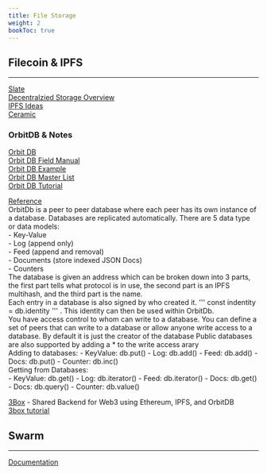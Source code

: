 ```yaml
---
title: File Storage
weight: 2
bookToc: true
---
```


## Filecoin & IPFS
---
[Slate](https://slate.host/)  
[Decentralzied Storage Overview](https://medium.com/bitfwd/what-is-decentralised-storage-ipfs-filecoin-sia-storj-swarm-5509e476995f)  
[IPFS Ideas](https://docs.ipfs.io/concepts/usage-ideas-examples/)  
[Ceramic](https://ceramic.network/)


### OrbitDB & Notes
[Orbit DB](https://orbitdb.org/)  
[Orbit DB Field Manual](https://github.com/orbitdb/field-manual)    
[Orbit DB Example](https://github.com/orbitdb/example-orbitdb-todomvc)   
[Orbit DB Master List](https://github.com/orbitdb/awesome-orbitdb)  
[Orbit DB Tutorial](https://github.com/orbitdb/web3-workshop/tree/6-play-track)  

[Reference](https://github.com/orbitdb/orbit-db/blob/master/GUIDE.md)   
    OrbitDb is  a peer to peer database where each peer has its own instance of a database. Databases are replicated automatically.
    There are 5 data type or data models:  
    - Key-Value  
    - Log (append only)  
    - Feed (append and removal)  
    - Documents (store indexed JSON Docs)  
    - Counters  
    The database is given an address which can be broken down into 3 parts, the first part tells what protocol is in use, the second part is an IPFS multihash, and the third part is the name.  
    Each entry in a database is also signed by who created it. ''' const indentity = db.identity ''' . This identity can then be used within OrbitDb.  
    You have access control to whom can write to a database. You can define a set of peers that can write to a database or allow anyone write access to a database. By default it is just the creator of the database 
    Public databases are also supported by adding a * to the write access arary  
    Adding to databases:
    - KeyValue: db.put()
    - Log: db.add()
    - Feed: db.add()
    - Docs: db.put()
    - Counter: db.inc()
    <br/>
    Getting from Databases:  
    - KeyValue: db.get()
    - Log: db.iterator()
    - Feed: db.iterator()
    - Docs: db.get()
    - Docs: db.query()
    - Counter: db.value()

[3Box](https://3box.io/) - Shared Backend for Web3 using Ethereum, IPFS, and OrbitDB  
[3box tutorial](https://github.com/RachBLondon/dapp-store)

    
## Swarm
---
[Documentation](https://swarm-guide.readthedocs.io/en/latest/)  